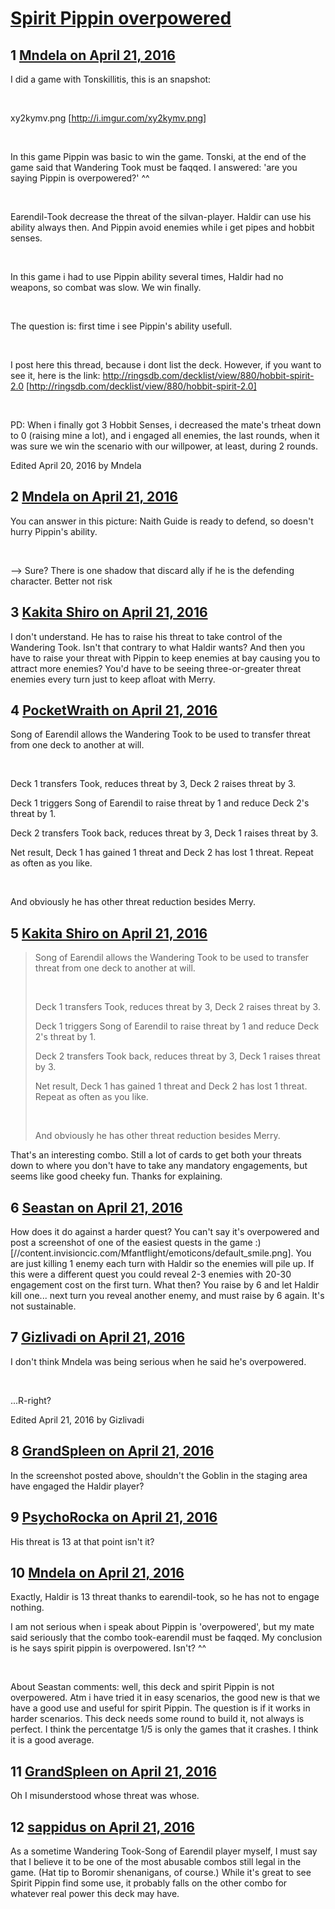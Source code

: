 # [Spirit Pippin overpowered](https://community.fantasyflightgames.com/topic/217894-spirit-pippin-overpowered/)

## 1 [Mndela on April 21, 2016](https://community.fantasyflightgames.com/topic/217894-spirit-pippin-overpowered/?do=findComment&comment=2179489)

I did a game with Tonskillitis, this is an snapshot:

 

xy2kymv.png [http://i.imgur.com/xy2kymv.png]

 

In this game Pippin was basic to win the game. Tonski, at the end of the game said that Wandering Took must be faqqed. I answered: 'are you saying Pippin is overpowered?' ^^

 

Earendil-Took decrease the threat of the silvan-player. Haldir can use his ability always then. And Pippin avoid enemies while i get pipes and hobbit senses.

 

In this game i had to use Pippin ability several times, Haldir had no weapons, so combat was slow. We win finally.

 

The question is: first time i see Pippin's ability usefull.

 

I post here this thread, because i dont list the deck. However, if you want to see it, here is the link: http://ringsdb.com/decklist/view/880/hobbit-spirit-2.0 [http://ringsdb.com/decklist/view/880/hobbit-spirit-2.0]

 

PD: When i finally got 3 Hobbit Senses, i decreased the mate's trheat down to 0 (raising mine a lot), and i engaged all enemies, the last rounds, when it was sure we win the scenario with our willpower, at least, during 2 rounds.

Edited April 20, 2016 by Mndela

## 2 [Mndela on April 21, 2016](https://community.fantasyflightgames.com/topic/217894-spirit-pippin-overpowered/?do=findComment&comment=2179503)

You can answer in this picture: Naith Guide is ready to defend, so doesn't hurry Pippin's ability.

 

--> Sure? There is one shadow that discard ally if he is the defending character. Better not risk

## 3 [Kakita Shiro on April 21, 2016](https://community.fantasyflightgames.com/topic/217894-spirit-pippin-overpowered/?do=findComment&comment=2179505)

I don't understand. He has to raise his threat to take control of the Wandering Took. Isn't that contrary to what Haldir wants? And then you have to raise your threat with Pippin to keep enemies at bay causing you to attract more enemies? You'd have to be seeing three-or-greater threat enemies every turn just to keep afloat with Merry.

## 4 [PocketWraith on April 21, 2016](https://community.fantasyflightgames.com/topic/217894-spirit-pippin-overpowered/?do=findComment&comment=2179533)

Song of Earendil allows the Wandering Took to be used to transfer threat from one deck to another at will.

 

Deck 1 transfers Took, reduces threat by 3, Deck 2 raises threat by 3.

Deck 1 triggers Song of Earendil to raise threat by 1 and reduce Deck 2's threat by 1.

Deck 2 transfers Took back, reduces threat by 3, Deck 1 raises threat by 3.

Net result, Deck 1 has gained 1 threat and Deck 2 has lost 1 threat. Repeat as often as you like.

 

And obviously he has other threat reduction besides Merry.

## 5 [Kakita Shiro on April 21, 2016](https://community.fantasyflightgames.com/topic/217894-spirit-pippin-overpowered/?do=findComment&comment=2179555)

> Song of Earendil allows the Wandering Took to be used to transfer threat from one deck to another at will.
> 
>  
> 
> Deck 1 transfers Took, reduces threat by 3, Deck 2 raises threat by 3.
> 
> Deck 1 triggers Song of Earendil to raise threat by 1 and reduce Deck 2's threat by 1.
> 
> Deck 2 transfers Took back, reduces threat by 3, Deck 1 raises threat by 3.
> 
> Net result, Deck 1 has gained 1 threat and Deck 2 has lost 1 threat. Repeat as often as you like.
> 
>  
> 
> And obviously he has other threat reduction besides Merry.

That's an interesting combo. Still a lot of cards to get both your threats down to where you don't have to take any mandatory engagements, but seems like good cheeky fun. Thanks for explaining.

## 6 [Seastan on April 21, 2016](https://community.fantasyflightgames.com/topic/217894-spirit-pippin-overpowered/?do=findComment&comment=2179590)

How does it do against a harder quest? You can't say it's overpowered and post a screenshot of one of the easiest quests in the game :) [//content.invisioncic.com/Mfantflight/emoticons/default_smile.png]. You are just killing 1 enemy each turn with Haldir so the enemies will pile up. If this were a different quest you could reveal 2-3 enemies with 20-30 engagement cost on the first turn. What then? You raise by 6 and let Haldir kill one... next turn you reveal another enemy, and must raise by 6 again. It's not sustainable.

## 7 [Gizlivadi on April 21, 2016](https://community.fantasyflightgames.com/topic/217894-spirit-pippin-overpowered/?do=findComment&comment=2179642)

I don't think Mndela was being serious when he said he's overpowered. 

 

...R-right?

Edited April 21, 2016 by Gizlivadi

## 8 [GrandSpleen on April 21, 2016](https://community.fantasyflightgames.com/topic/217894-spirit-pippin-overpowered/?do=findComment&comment=2179697)

In the screenshot posted above, shouldn't the Goblin in the staging area have engaged the Haldir player?

## 9 [PsychoRocka on April 21, 2016](https://community.fantasyflightgames.com/topic/217894-spirit-pippin-overpowered/?do=findComment&comment=2179702)

His threat is 13 at that point isn't it?

## 10 [Mndela on April 21, 2016](https://community.fantasyflightgames.com/topic/217894-spirit-pippin-overpowered/?do=findComment&comment=2180172)

Exactly, Haldir is 13 threat thanks to earendil-took, so he has not to engage nothing.

I am not serious when i speak about Pippin is 'overpowered', but my mate said seriously that the combo took-earendil must be faqqed. My conclusion is he says spirit pippin is overpowered. Isn't? ^^

 

About Seastan comments: well, this deck and spirit Pippin is not overpowered. Atm i have tried it in easy scenarios, the good new is that we have a good use and useful for spirit Pippin. The question is if it works in harder scenarios. This deck needs some round to build it, not always is perfect. I think the percentatge 1/5 is only the games that it crashes. I think it is a good average.

## 11 [GrandSpleen on April 21, 2016](https://community.fantasyflightgames.com/topic/217894-spirit-pippin-overpowered/?do=findComment&comment=2180277)

Oh I misunderstood whose threat was whose.

## 12 [sappidus on April 21, 2016](https://community.fantasyflightgames.com/topic/217894-spirit-pippin-overpowered/?do=findComment&comment=2180543)

As a sometime Wandering Took-Song of Earendil player myself, I must say that I believe it to be one of the most abusable combos still legal in the game. (Hat tip to Boromir shenanigans, of course.) While it's great to see Spirit Pippin find some use, it probably falls on the other combo for whatever real power this deck may have.

